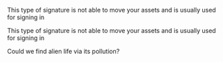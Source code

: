 This type of signature is not able to move your assets and is usually used for signing in

This type of signature is not able to move your assets and is usually used for signing in

Could we find alien life via its pollution?
